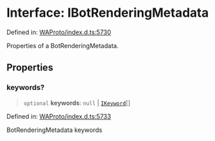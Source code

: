# Interface: IBotRenderingMetadata

Defined in: [WAProto/index.d.ts:5730](https://github.com/Fokusdotid/Baileys/blob/4cdf75fe48f9b13e8084d341633612ce49e934bd/WAProto/index.d.ts#L5730)

Properties of a BotRenderingMetadata.

## Properties

### keywords?

> `optional` **keywords**: `null` \| [`IKeyword`](../namespaces/BotRenderingMetadata/interfaces/IKeyword.md)[]

Defined in: [WAProto/index.d.ts:5733](https://github.com/Fokusdotid/Baileys/blob/4cdf75fe48f9b13e8084d341633612ce49e934bd/WAProto/index.d.ts#L5733)

BotRenderingMetadata keywords
